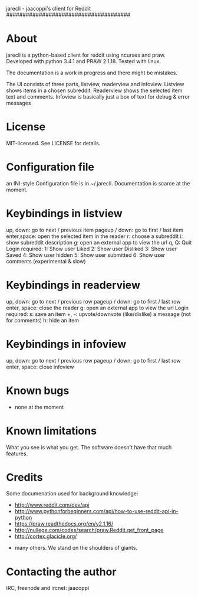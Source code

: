 jarecli - jaacoppi's client for Reddit
######################################

About
=====
jarecli is a python-based client for reddit using ncurses and praw. Developed with python 3.4.1 and PRAW 2.1.18. Tested with linux.

The documentation is a work in progress and there might be mistakes.

The UI consists of three parts, listview, readerview and infoview. Listview shows items in a chosen subreddit. Readerview shows the selected item text and comments. Infoview is basically just a box of text for debug & error messages

License
=======
MIT-licensed. See LICENSE for details.

Configuration file
==================
an INI-style Configuration file is in ~/.jarecli. Documentation is scarce at the moment.

Keybindings in listview
=======================
up, down: 	go to next / previous item
pageup / down:	go to first / last item
enter,space:	open the selected item in the reader
r:		choose a subreddit
i:		show subreddit description
g:		open an external app to view the url
q, Q:		Quit
Login required:
1:		Show user Liked 
2:		Show user Disliked 
3:		Show user Saved
4:		Show user hidden
5:		Show user submitted
6:		Show user comments (experimental & slow)

Keybindings in readerview
=========================
up, down:	go to next / previous row
pageup / down:	go to first / last row
enter, space:	close the reader
g:		open an external app to view the url
Login required:
s:		save an item
+, -:		upvote/downvote (like/dislike) a message (not for comments)
h:		hide an item

Keybindings in infoview
=========================
up, down:	go to next / previous row
pageup / down:	go to first / last row
enter, space:	close infoview


Known bugs
==========
* none at the moment

Known limitations
=================
What you see is what you get. The software doesn't have that much features.

Credits
=======
Some documenation used for background knowledge:
* http://www.reddit.com/dev/api
* http://www.pythonforbeginners.com/api/how-to-use-reddit-api-in-python
* https://praw.readthedocs.org/en/v2.1.16/
* http://nullege.com/codes/search/praw.Reddit.get_front_page
* http://cortex.glacicle.org/
+ many others. We stand on the shoulders of giants.

Contacting the author
=====================
IRC, freenode and ircnet: jaacoppi
